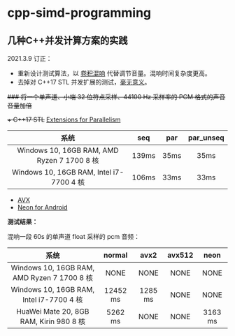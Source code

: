 # cpp-simd-programming

## 几种C++并发计算方案的实践

2021.3.9 订正：

+ 重新设计测试算法，以 [卷积混响](http://songho.ca/dsp/convolution/convolution.html#cpp_conv1d) 代替调节音量。混响时间复杂度更高。
+ 去掉对 C++17 STL 并发扩展的测试，[毫无意义](https://ermao.live/2021/03/05/C++17%E5%B9%B6%E8%A1%8C%E7%AE%97%E6%B3%95%E6%8E%A2%E7%A9%B6/)。

~~### 将一个单声道、小端 32 位符点采样、44100 Hz 采样率的 PCM 格式的声音音量加倍~~

~~+ C++17 STL~~ [Extensions for Parallelism](https://en.cppreference.com/w/cpp/experimental/parallelism)

|               系统                           | seq | par | par_unseq |
| :-----------------------------------------: | :---: | :---: | :---: |
| Windows 10, 16GB RAM, AMD Ryzen 7 1700 8 核 | 139ms | 35ms | 35ms |
| Windows 10, 16GB RAM, Intel i7-7700 4 核 | 106ms | 33ms | 33ms |

+ [AVX](https://software.intel.com/content/www/us/en/develop/articles/introduction-to-intel-advanced-vector-extensions.html)
+ [Neon for Android](https://developer.arm.com/architectures/instruction-sets/simd-isas/neon)

**测试结果：**

混响一段 60s 的单声道 float 采样的 pcm 音频：

|               系统                           | normal       | avx2       | avx512      | neon      |
| :-----------------------------------------:  | :----------: | :--------: | :---------: | :-------: |
| Windows 10, 16GB RAM, AMD Ryzen 7 1700 8 核  | NONE         | NONE       | NONE        | NONE      |
| Windows 10, 16GB RAM, Intel i7-7700 4 核     | 12452 ms     | 1285 ms    | NONE        | NONE      |
| HuaWei Mate 20, 8GB RAM, Kirin 980 8 核      | 5262 ms      | NONE       | NONE        | 3163 ms   |